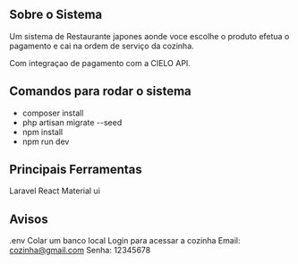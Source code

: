 ## Sobre o Sistema

Um sistema de Restaurante japones aonde voce escolhe o produto efetua o pagamento e cai na ordem de serviço da cozinha.

Com integraçao de pagamento com a CIELO API.


## Comandos para rodar o sistema

- composer install
- php artisan migrate --seed
- npm install
- npm run dev

## Principais Ferramentas

Laravel
React
Material ui

## Avisos

.env Colar um banco local
Login para acessar a cozinha
Email: cozinha@gmail.com
Senha: 12345678

